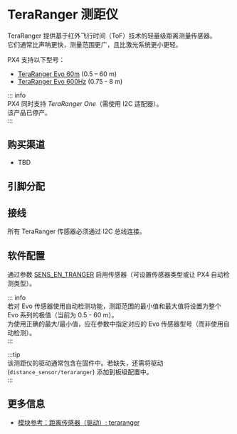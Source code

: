 # TeraRanger 测距仪

TeraRanger 提供基于红外飞行时间（ToF）技术的轻量级距离测量传感器。  
它们通常比声呐更快，测量范围更广，且比激光系统更小更轻。

PX4 支持以下型号：

- [TeraRanger Evo 60m](https://www.terabee.com/shop/lidar-tof-range-finders/teraranger-evo-60m/) (0.5 – 60 m)  
- [TeraRanger Evo 600Hz](https://www.terabee.com/shop/lidar-tof-range-finders/teraranger-evo-600hz/) (0.75 - 8 m)  

::: info  
PX4 同时支持 _TeraRanger One_（需使用 I2C 适配器）。  
该产品已停产。  
:::  

## 购买渠道  

- TBD  

## 引脚分配  

## 接线  

所有 TeraRanger 传感器必须通过 I2C 总线连接。  

## 软件配置  

通过参数 [SENS_EN_TRANGER](../advanced_config/parameter_reference.md#SENS_EN_TRANGER) 启用传感器（可设置传感器类型或让 PX4 自动检测类型）。  

::: info  
若对 Evo 传感器使用自动检测功能，测距范围的最小值和最大值将设置为整个 Evo 系列的极值（当前为 0.5 - 60 m）。  
为使用正确的最大/最小值，应在参数中指定对应的 Evo 传感器型号（而非使用自动检测）。  
:::  

:::tip  
该测距仪的驱动通常包含在固件中。若缺失，还需将驱动 (`distance_sensor/teraranger`) 添加到板级配置中。  
:::  

## 更多信息  

- [模块参考：距离传感器（驱动）: teraranger](../modules/modules_driver_distance_sensor.md#teraranger)